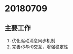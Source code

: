 # 20180709
## 主要工作

1. 优化驱动消息同步机制
2. 完善r3与r0交互，增强稳定性

<!--stackedit_data:
eyJoaXN0b3J5IjpbLTM0MTk3NzI4NF19
-->